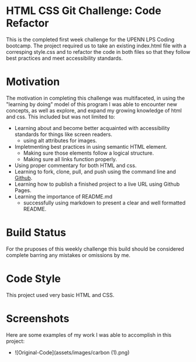 #  **HTML CSS Git Challenge: Code Refactor**

This is the completed first week challenge for the UPENN LPS Coding bootcamp.  The project required us to take an existing index.html file with a corresping style.css and to refactor the code in both files so that they follow best practices and meet accessibility standards.  

# **Motivation**

The motivation in completing this challenge was multifaceted, in using the "learning by doing" model of this program I was able to encounter new concepts, as well as explore, and expand my growing knowledge of html and css. This included but was not limited to:
- Learning about and become better acquainted with accessibility standards for things like screen readers.
    - using alt attributes for images.
- Impletmenting best practices in using semantic HTML element.
    - Making sure those elements follow a logical structure.
    - Making sure all links function properly.
- Using proper commentary for both HTML and css.
- Learning to fork, clone, pull, and push using the command line and [Github](http://github.com).
- Learning how to publish a finished project to a live URL using Github Pages.
- Learning the importance of README.md 
    - successfully using markdown to present a clear and well formatted README.
  

# **Build Status**

For the pruposes of this weekly challenge this build should be considered complete barring any mistakes or omissions by me.  

# **Code Style**

This project used very basic HTML and CSS.  

# **Screenshots**  

Here are some examples of my work I was able to accomplish in this project:
- ![Original-Code](assets/images/carbon (1).png)


